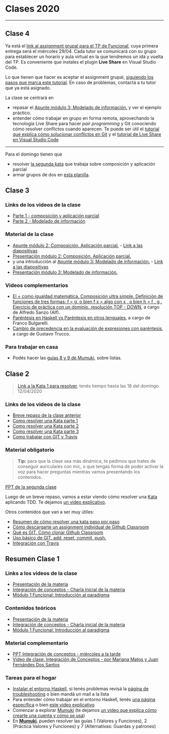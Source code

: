 # Clases 2020

____


## Clase 4

Ya está el [link al assignment grupal para el TP de Funcional](https://classroom.github.com/g/YI1DVmdk), cuya primera entrega será el miércoles 29/04. Cada tutor se comunicará con su grupo para establecer un horario y aula virtual en la que tendremos un ida y vuelta del TP. Es conveniente que instales el plugin **Live Share** en Visual Studio Code.

Lo que tienen que hacer es aceptar el assignment grupal, [siguiendo los pasos que marca este tutorial](https://youtu.be/GSKq0GF2qbE). En caso de problemas, contactá a tu tutor que ya está asignado.

La clase se centrará en
- repasar el [Apunte módulo 3: Modelado de información.](https://drive.google.com/open?id=11C2UAbP70dP7sTID-ZxJm_a-5ypKxQUEuZr6GVk5yFI) y ver el ejemplo práctico.
- entender cómo trabajar en grupo en forma remota, aprovechando la tecnología Live Share para hacer _pair programming_ y Git conociendo cómo resolver conflictos cuando aparecen. Te puede ser útil el [tutorial que explica cómo solucionar conflictos en Git](https://www.youtube.com/watch?v=Z1PBoZoQ_pQ) y el [tutorial de Live Share en Visual Studio Code](https://www.youtube.com/watch?v=gHEnHbXnEM8&authuser=0)

----

Para el domingo tienen que

- resolver [la segunda kata](https://classroom.github.com/a/AHdqw3Oy) que trabaja sobre composición y aplicación parcial
- armar grupos de dos en [esta planilla](https://docs.google.com/spreadsheets/d/1ZXl4dApsCR-cA1AASrafAcM5bQUetoC0oc7ltnXg-vU/edit#gid=0).


## Clase 3

### Links de los videos de la clase
- [Parte 1 - composición y aplicación parcial](https://drive.google.com/file/d/1FCVR7ETxi-qrju0PxfDa_q5xr1LPZJhF/view?usp=sharing)
- [Parte 2 - Modelado de información](https://drive.google.com/file/d/1ZCe8OW23XiOlLwH8t-K020tPrji4WF42/view?usp=sharing)

### Material de la clase

- [Apunte módulo 2: Composición. Aplicación parcial.](https://drive.google.com/open?id=1n7TPE2qRpFSnj95lIZFD-q7Ko_DT9XZLH9_kEkNClrU) - [Link a las diapositivas](https://docs.google.com/presentation/d/11KCMyTH0NiyKjUzCznsPDWCHFOThdNnYFYZGT685VAY/edit?usp=sharing)
- [Presentación módulo 2: Composición. Aplicación parcial.](https://docs.google.com/presentation/d/11KCMyTH0NiyKjUzCznsPDWCHFOThdNnYFYZGT685VAY/edit?usp=sharing)
- y una introducción al [Apunte módulo 3: Modelado de información.](https://drive.google.com/open?id=11C2UAbP70dP7sTID-ZxJm_a-5ypKxQUEuZr6GVk5yFI) - [Link a las diapositivas](https://docs.google.com/presentation/d/1cqcGVi5clS4yk9T9hVHa3aL1bkCTTjrOalvMELCrLSM/edit?usp=sharing)
- [Presentación módulo 3: Modelado de información.](https://docs.google.com/presentation/d/1cqcGVi5clS4yk9T9hVHa3aL1bkCTTjrOalvMELCrLSM/edit?usp=sharing)
  
### Videos complementarios

- [El = como igualdad matemática. Composición ultra simple.
Definición de funciones de tres formas: f = g, o bien f x = algo con x , o bien h = f . g . Ejercicio de práctica con un dominio, resolución TOP - DOWN](https://www.youtube.com/watch?v=ypPigrP7XXs), a cargo de Alfredo Sanzo (Alf).
- [Paréntesis en Haskell vs Paréntesis en otros lenguajes](https://www.youtube.com/watch?v=WV1fPlFAw8M), a cargo de Franco Bulgarelli.
- [Cambio de precedencia en la evaluación de expresiones con paréntesis](https://www.youtube.com/watch?v=ymCuneefgKU&t=28s), a cargo de Gustavo Trucco.

### Para trabajar en casa

- Podés hacer las [guías 8 y 9 de Mumuki](https://mumuki.io/pdep-utn/chapters/435-programacion-funcional), sobre listas.

## Clase 2

> [Link a la Kata 1 para resolver](https://classroom.github.com/a/131IVsTc), tenés tiempo hasta las 18 del domingo 12/04/2020

### Links de los videos de la clase

- [Breve repaso de la clase anterior](https://drive.google.com/file/d/1vJUFSnBiq0TQ9iUXhe5WUogm6-BqjcT7/view?usp=sharing)
- [Como resolver una Kata parte 1](https://drive.google.com/file/d/15eqDB0lCom-05VUJDBUr-ZXcmbXHn8ce/view?usp=sharing)
- [Como resolver una Kata parte 2](https://drive.google.com/file/d/1KZVCkfIla_Teu27RCLevKgbGIZRE_45T/view?usp=sharing)
- [Como resolver una Kata parte 3](https://drive.google.com/open?id=1spqKizjmoQv_PhpuAm8OSa9VpxuUsOPG)
- [Como trabajar con GIT y Travis](https://drive.google.com/open?id=1K6ErBWOECkaX8Uc76xZ0qdRoKm80TNQt)

### Material obligatorio

> **Tip:** para que la clase sea más dinámica, te pedimos que trates de conseguir auriculares con mic, o que tengas forma de poder activar la voz para hacer preguntas mientras vamos presentando los contenidos.

[PPT de la segunda clase](https://docs.google.com/presentation/d/12l2e2LOqGfgXeWaEcscA87SlrtYN6hiTeWRATjIPes8/edit?usp=sharing)

Luego de un breve repaso, vamos a estar viendo cómo resolver una [Kata](https://github.com/pdep-utn/enunciados-miercoles-noche/blob/master/pages/katas/katas.md) aplicando TDD. Te dejamos [un video explicativo](https://www.youtube.com/watch?v=I3pJnW680Gw).

Otros contenidos que van a ser muy útiles:

- [Resumen de cómo resolver una kata paso por paso](../katas/katas-guia.md)
- [Cómo descargarte un assignment individual de Github Classroom](https://youtu.be/bA1EE9TzBzY)
- [Qué es GIT. Cómo clonar Github Classroom](https://www.youtube.com/watch?v=rRKe7l-ZNvM)
- [Uso básico de GIT. add, reset, commit, push.](https://www.youtube.com/watch?v=OgasfM5qJJE)
- [Integración con Travis](https://www.youtube.com/watch?v=WawFz5-P6T8)


## Resumen Clase 1

### Links a los videos de la clase 

- [Presentación de la materia](https://drive.google.com/file/d/1SVNq9sCq4SxOm291iNTCIFd-L4m9hlPl/view?usp=sharing)
- [Integración de conceptos - Charla inicial de la materia](https://drive.google.com/file/d/1vy4LmWi4z5LeIFGe-w9OoG3tUgPtd3__/view?usp=sharing)
- [Módulo 1 Funcional: Introducción al paradigma](https://drive.google.com/file/d/1-183oHBYs0R9pcc3i4P0b6jSc8LJHnYO/view?usp=sharing)

### Contenidos teóricos

- [Presentación de la materia](https://docs.google.com/presentation/d/12bYzbGMZ5rogeU7fIg9JLnNtjsVavEIAa_JknSQbJOI/edit?usp=sharing)
- [Integración de conceptos - Charla inicial de la materia](https://docs.google.com/document/d/1QP1ftd6jvAlVZOAsVPJ_1I0O7WW9MaIrn6zfW-iJdrY/edit)
- [Módulo 1 Funcional: Introducción al paradigma](https://docs.google.com/document/d/1W5BcOmIJMCylqAjqPw1RzPlujycbvNJueh8-Uyc2fMY/edit?usp=sharing)


### Material complementario

- [PPT Integración de conceptos - miércoles a la tarde](https://docs.google.com/presentation/d/1YM3KPfIZKUM7pVY6sC19YvLZ371NK0oSaoO9rgdH8bM/edit#slide=id.p)
- [Video de clase: Integración de Conceptos - por Mariana Matos y Juan Fernándes Dos Santos](https://youtu.be/NrgosnyOWNU)

### Tareas para el hogar

- [Instalar el entorno Haskell](../haskell/entorno.md), si tenés problemas revisá la [página de troubleshooting](../haskell/troubleshooting.md) o bien mandá un mail a la lista
- Para entender cómo trabajar en el entorno Haskell, tenés [una página específica](https://github.com/pdep-utn/enunciados-miercoles-noche/blob/master/pages/haskell/trabajo.md) o bien [este video explicativo](https://www.youtube.com/watch?v=xLsg-xk3tlg)
- Comenzar a explorar [Mumuki](https://mumuki.io/central/chapters/82-programacion-funcional) (te dejamos [un video que explica cómo crearte una cuenta y cómo se usa](https://youtu.be/hxzJZaay04U))
- En [**Mumuki**](https://mumuki.io/pdep-utn/chapters/435-programacion-funcional), pueden resolver las guías 1 (Valores y Funciones), 2 (Práctica Valores y Funciones) y 7 (Alternativas: Guardas y patrones)

<!-- ### Presentación de la materia y de los profesores

- Somos un grupo de docentes que va a dictar una cursada homogénea en ambos cursos, nos vamos a ir rotando para que conozcan a todos. Nos presentamos.
- Como "Las personas son importantes y hacen la diferencia", es fundamental tener una buena relación con nosotros, que se sientan libres de venir a consultarnos temas académicos e incluso personales o laborales. Nuestro objetivo es que ustedes se sientan cómodos en la cursada, y nosotros también. Por eso creemos que el trato amable y distendido ayuda a que todo fluya mejor, siempre teniendo en cuenta que todos somos personas, tenemos sentimientos y merecemos ser tratados con respeto.
- Punto de entrada: [http://pdep.com.ar](http://pdep.com.ar) y de ahí tenemos nuestra página de los miércoles a la noche (sí, una sola)
- El horario, de 19 a 22:20, y quizás nos extendamos las primeras clases un poco más hasta que alcancen ritmo con los conceptos y con la forma en la que se desarrolla en la industria
- La materia necesita un ida y vuelta constante y vamos a pedir que le dediquen 4 horas por semana, quizás noten cierta "intensidad" nuestra pero el día de mañana nos lo van a agradecer
- Paradigmas y tecnologías: es fundamental complementar la teoría con práctica
- Evaluación práctica: katas y trabajos prácticos. Las katas y los trabajos prácticos **no se recuperan**, no hay re-entrega, el aprendizaje está pactado para esos días puntuales.
- Régimen de promoción, Parciales y recuperatorios: **lean las reglas de juego** para poder presentarse a los parciales. Hay unos puntos de scoring que incluye resolver todos los puntos que se piden.
- Seguimiento de clases mediante esta página
- Grupo de la materia (pdep-mn@googlegroups.com), hay que actualizar **cuanto antes** tus datos en la lista del [curso K2052](https://docs.google.com/spreadsheets/d/1h3zS_0IiAgVzw2p-A2X4dVUgVcDozZVXQXGN4hES3Qg/edit) o [la del K2152](https://docs.google.com/spreadsheets/d/1jRJOhhPgLrPJniDmLZSvspT36MKfA8WwAs0SEI1Rb7M/edit#gid=0)
- IMPORTANTE: Reglas de etiqueta para la comunicación
  - la lista es para temas administrativos, anuncios importantes (ej: paro de colectivos o docente, situaciones de emergencia de algún docente), para problemas al configurar el entorno, para dudas puntuales sobre conceptos o ejercicios que no tengan que ver con el TP. **Para el TP estarán los tutores**.
  - si tienen un inconveniente, no respondan sobre el último mail de la lista que se haya enviado. Por ejemplo, tengo un problema al instalar Haskell en Mac y para escribir a la lista mi problema respondo un mail sobre "Duda sobre cómo utilizar la consola en GHCi". Esto pisa la pregunta de su compañero, y además confunde a quien quiere responder.
  - Firmen siempre que manden un mail. Es imprescindible que sepamos con quién estamos hablando, especialmente si sacaron una casilla como `gil@elquelee@gmail.com`
  - **No manden mails privados a docentes por consultas que no sean del TP**. Si el docente no puede contestar, se quedaron sin respuesta. Si el docente contesta, solo ustedes pueden aprovechar esa respuesta y no les sirve a otros. Si mandan el mail a la lista, cualquiera tiene la potestad de contestar, y si hay algo que corregir o consensuar es mucho más fácil.
  - Si arman un grupo para el TP, manden mail a los tutores y copien siempre a sus compañeros, para que todos estén al tanto de las preguntas y las respuestas.
- Herramientas: [Mumuki](https://mumuki.io/home/), la lista pdep-mn, los links a las clases de esta página, el Software que podés descargarte y para el TP tus tutores.
- Una aclaración desde el vamos: _"programar no es lo que era antes"_, y en ese tono los trabajos prácticos y las katas requerirán temas que exceden a simplemente escribir código: preparar casos de prueba e implementarlos, utilizar herramientas colaborativas entre tus compañeros, son algunos de esos requisitos que vamos a pedir. -->
